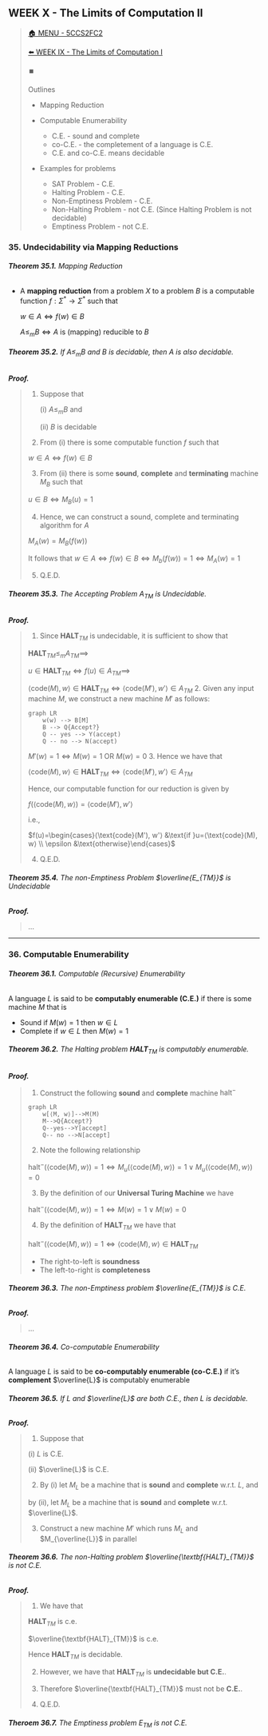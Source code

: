 ## WEEK X - The Limits of Computation II

>[🏠 MENU - 5CCS2FC2](year2/5ccs2fc2.md)
>
>[⬅️ WEEK IX - The Limits of Computation I](year2/5ccs2fc2/w9.md)
>
>⏹️
>
>Outlines
>
>- Mapping Reduction
>- Computable Enumerability
>   - C.E. - sound and complete
>   - co-C.E. - the completement of a language is C.E.
>   - C.E. and co-C.E. means decidable
>
>- Examples for problems
>   - SAT Problem - C.E.
>   - Halting Problem - C.E.
>   - Non-Emptiness Problem - C.E.
>   - Non-Halting Problem - not C.E. (Since Halting Problem is not decidable)
>   - Emptiness Problem - not C.E.
>

### 35. Undecidability via Mapping Reductions

###### ***Theorem 35.1.*** Mapping Reduction

- A **mapping reduction** from a problem $X$ to a problem $B$ is a computable function $f: \Sigma^* \rightarrow \Sigma^*$ such that

  $w \in A \iff f(w) \in B$ 

  $A \leq_m B \iff A \text{ is (mapping) reducible to }B$

###### ***Theorem 35.2.*** If $A \leq_m B$ and $B$ is decidable, then $A$ is also decidable. 

***Proof.*** 

>1. Suppose that 
>
>     (i) $A \leq_m B$ and 
>
>     (ii) $B$ is decidable
>
>2. From (i) there is some computable function $f$ such that
>
>   $w \in A \iff f(w) \in B$
>
>3. From (ii) there is some **sound**, **complete** and **terminating** machine $M_B$ such that
>
>   $u \in B \iff M_B(u)=1$
>
>4. Hence, we can construct a sound, complete and terminating algorithm for $A$
>
>   $M_A(w)=M_B(f(w))$
>
>   It follows that $w \in A \iff f(w) \in B \iff M_b(f(w))=1 \iff M_A(w)=1$
>
>5. Q.E.D. 
>

###### ***Theorem 35.3.*** The Accepting Problem $A_{TM}$ is Undecidable. 

***Proof.*** 

>1. Since $\textbf{HALT}_{TM}$ is undecidable, it is sufficient to show that 
>
>   $\textbf{HALT}_{TM} \leq_m A_{TM} \implies$
>
>   $u \in \textbf{HALT}_{TM} \iff f(u) \in A_{TM} \implies$
>
>   $⟨\text{code}(M), w⟩ \in \textbf{HALT}_{TM} \iff ⟨\text{code}(M'), w'⟩ \in A_{TM}$
>2. Given any input machine $M$, we construct a new machine $M'$ as follows: 
>
>   ```MERMAID
>   graph LR
>   	w(w) --> B[M]
>   	B --> Q{Accept?}
>   	Q -- yes --> Y(accept)
>   	Q -- no --> N(accept)
>   ```
>
>   $M'(w)=1 \iff M(w)=1 \text{ OR } M(w)=0$
>3. Hence we have that
>
>   $⟨\text{code}(M), w⟩ \in \textbf{HALT}_{TM} \iff ⟨\text{code}(M'), w'⟩ \in A_{TM}$
>
>   Hence, our computable function for our reduction is given by 
>
>   $f(⟨\text{code}(M), w⟩) = ⟨\text{code}(M'), w'⟩$
>
>   i.e., 
>
>   $f(u)=\begin{cases}⟨\text{code}(M'), w'⟩ &\text{if }u=⟨\text{code}(M), w⟩ \\ \epsilon &\text{otherwise}\end{cases}$
>
>   
>4. Q.E.D. 
>

###### ***Theorem 35.4.*** The non-Emptiness Problem $\overline{E_{TM}}$ is Undecidable

***Proof.*** 

>...

---

### 36. Computable Enumerability

###### ***Theorem 36.1.*** Computable (Recursive) Enumerability

A language $L$ is said to be **computably enumerable (C.E.)** if there is some machine $M$ that is

- Sound $\text{ if }M(w)=1 \text{ then } w \in L$
- Complete $\text{ if }w \in L \text{ then } M(w)=1$

###### ***Theorem 36.2.*** The Halting problem $\textbf{HALT}_{TM}$ is computably enumerable. 

***Proof.*** 

>1. Construct the following **sound** and **complete** machine $\text{halt}^-$
>
>   ```mermaid
>   graph LR
>   	w[⟨M, w⟩]-->M(M)
>   	M-->Q{Accept?}
>   	Q--yes-->Y[accept]
>   	Q-- no -->N[accept]
>   ```
>
>2. Note the following relationship
>
>   $\text{halt}^-(⟨\text{code}(M), w⟩)=1 \iff M_u(⟨\text{code}(M), w⟩)=1 \vee M_u(⟨\text{code}(M), w⟩)=0$
>
>3. By the definition of our **Universal Turing Machine** we have
>
>   $\text{halt}^-(⟨\text{code}(M), w⟩)=1 \iff M(w)=1 \vee M(w)=0$
>
>4. By the definition of $\textbf{HALT}_{TM}$ we have that
>
>   $\text{halt}^-(⟨\text{code}(M), w⟩)=1 \iff ⟨\text{code}(M), w⟩ \in \textbf{HALT}_{TM}$
>
>   - The right-to-left is **soundness**
>   - The left-to-right is **completeness**

###### ***Theorem 36.3.*** The non-Emptiness problem $\overline{E_{TM}}$ is C.E.

***Proof.*** 

>...

###### ***Theorem 36.4.*** Co-computable Enumerability

A language $L$ is said to be **co-computably enumerable (co-C.E.)** if it’s **complement** $\overline{L}$ is computably enumerable

###### ***Theorem 36.5.*** If $L$ and $\overline{L}$ are both C.E., then $L$ is decidable.

***Proof.*** 

>1. Suppose that
>
>   (i) $L$ is C.E.
>
>   (ii) $\overline{L}$ is C.E. 
>
>2. By (i) let $M_L$ be a machine that is **sound** and **complete** w.r.t. $L$, and
>
>   by (ii), let $M_L$ be a machine that is **sound** and **complete** w.r.t. $\overline{L}$.
>
>3. Construct a new machine $M'$ which runs $M_L$ and $M_{\overline{L}}$ in parallel

###### ***Theorem 36.6.*** The non-Halting problem $\overline{\textbf{HALT}_{TM}}$ is not C.E. 

***Proof.*** 

>1. We have that
>
>   $\textbf{HALT}_{TM}$ is c.e. 
>
>   $\overline{\textbf{HALT}_{TM}}$ is c.e. 
>
>   Hence $\textbf{HALT}_{TM}$ is decidable. 
>
>2. However, we have that $\textbf{HALT}_{TM}$ is **undecidable but C.E.**.
>
>3. Therefore $\overline{\textbf{HALT}_{TM}}$ must not be **C.E.**. 
>
>4. Q.E.D.

###### ***Theroem 36.7.*** The Emptiness problem $\text{E}_{TM}$ is not C.E.





